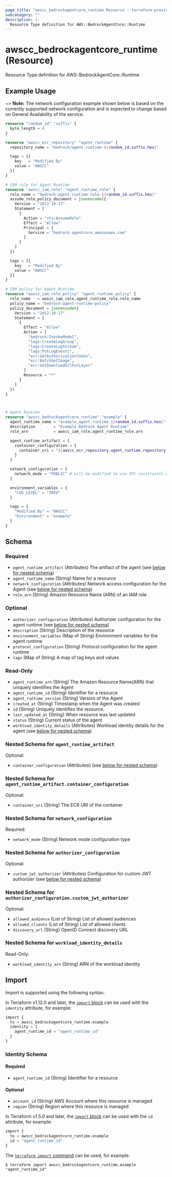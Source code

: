 ```yaml
---
page_title: "awscc_bedrockagentcore_runtime Resource - terraform-provider-awscc"
subcategory: ""
description: |-
  Resource Type definition for AWS::BedrockAgentCore::Runtime
---
```


# awscc_bedrockagentcore_runtime (Resource)

Resource Type definition for AWS::BedrockAgentCore::Runtime

## Example Usage

~> **Note:** The network configuration example shown below is based on the currently supported network configuration and is expected to change based on General Availability of the service.

```terraform
resource "random_id" "suffix" {
  byte_length = 4
}

resource "awscc_ecr_repository" "agent_runtime" {
  repository_name = "bedrock/agent-runtime-${random_id.suffix.hex}"

  tags = [{
    key   = "Modified By"
    value = "AWSCC"
  }]
}

# IAM role for Agent Runtime
resource "awscc_iam_role" "agent_runtime_role" {
  role_name = "bedrock-agent-runtime-role-${random_id.suffix.hex}"
  assume_role_policy_document = jsonencode({
    Version = "2012-10-17"
    Statement = [
      {
        Action = "sts:AssumeRole"
        Effect = "Allow"
        Principal = {
          Service = "bedrock-agentcore.amazonaws.com"
        }
      }
    ]
  })

  tags = [{
    key   = "Modified By"
    value = "AWSCC"
  }]
}

# IAM policy for Agent Runtime
resource "awscc_iam_role_policy" "agent_runtime_policy" {
  role_name   = awscc_iam_role.agent_runtime_role.role_name
  policy_name = "bedrock-agent-runtime-policy"
  policy_document = jsonencode({
    Version = "2012-10-17"
    Statement = [
      {
        Effect = "Allow"
        Action = [
          "bedrock:InvokeModel",
          "logs:CreateLogGroup",
          "logs:CreateLogStream",
          "logs:PutLogEvents",
          "ecr:GetAuthorizationToken",
          "ecr:BatchGetImage",
          "ecr:GetDownloadUrlForLayer"
        ]
        Resource = "*"
      }
    ]
  })
}



# Agent Runtime
resource "awscc_bedrockagentcore_runtime" "example" {
  agent_runtime_name = "example_agent_runtime_${random_id.suffix.hex}"
  description        = "Example Bedrock Agent Runtime"
  role_arn           = awscc_iam_role.agent_runtime_role.arn

  agent_runtime_artifact = {
    container_configuration = {
      container_uri = "${awscc_ecr_repository.agent_runtime.repository_uri}:latest"
    }
  }

  network_configuration = {
    network_mode = "PUBLIC" # will be modified to use VPC constraints once available
  }

  environment_variables = {
    "LOG_LEVEL" = "INFO"
  }

  tags = {
    "Modified By" = "AWSCC"
    "Environment" = "example"
  }
}
```

<!-- schema generated by tfplugindocs -->
## Schema

### Required

- `agent_runtime_artifact` (Attributes) The artifact of the agent (see [below for nested schema](#nestedatt--agent_runtime_artifact))
- `agent_runtime_name` (String) Name for a resource
- `network_configuration` (Attributes) Network access configuration for the Agent (see [below for nested schema](#nestedatt--network_configuration))
- `role_arn` (String) Amazon Resource Name (ARN) of an IAM role

### Optional

- `authorizer_configuration` (Attributes) Authorizer configuration for the agent runtime (see [below for nested schema](#nestedatt--authorizer_configuration))
- `description` (String) Description of the resource
- `environment_variables` (Map of String) Environment variables for the agent runtime
- `protocol_configuration` (String) Protocol configuration for the agent runtime
- `tags` (Map of String) A map of tag keys and values

### Read-Only

- `agent_runtime_arn` (String) The Amazon Resource Name(ARN) that uniquely identifies the Agent
- `agent_runtime_id` (String) Identifier for a resource
- `agent_runtime_version` (String) Version of the Agent
- `created_at` (String) Timestamp when the Agent was created
- `id` (String) Uniquely identifies the resource.
- `last_updated_at` (String) When resource was last updated
- `status` (String) Current status of the agent
- `workload_identity_details` (Attributes) Workload identity details for the agent (see [below for nested schema](#nestedatt--workload_identity_details))

<a id="nestedatt--agent_runtime_artifact"></a>
### Nested Schema for `agent_runtime_artifact`

Optional:

- `container_configuration` (Attributes) (see [below for nested schema](#nestedatt--agent_runtime_artifact--container_configuration))

<a id="nestedatt--agent_runtime_artifact--container_configuration"></a>
### Nested Schema for `agent_runtime_artifact.container_configuration`

Optional:

- `container_uri` (String) The ECR URI of the container



<a id="nestedatt--network_configuration"></a>
### Nested Schema for `network_configuration`

Required:

- `network_mode` (String) Network mode configuration type


<a id="nestedatt--authorizer_configuration"></a>
### Nested Schema for `authorizer_configuration`

Optional:

- `custom_jwt_authorizer` (Attributes) Configuration for custom JWT authorizer (see [below for nested schema](#nestedatt--authorizer_configuration--custom_jwt_authorizer))

<a id="nestedatt--authorizer_configuration--custom_jwt_authorizer"></a>
### Nested Schema for `authorizer_configuration.custom_jwt_authorizer`

Optional:

- `allowed_audience` (List of String) List of allowed audiences
- `allowed_clients` (List of String) List of allowed clients
- `discovery_url` (String) OpenID Connect discovery URL



<a id="nestedatt--workload_identity_details"></a>
### Nested Schema for `workload_identity_details`

Read-Only:

- `workload_identity_arn` (String) ARN of the workload identity

## Import

Import is supported using the following syntax:

In Terraform v1.12.0 and later, the [`import` block](https://developer.hashicorp.com/terraform/language/import) can be used with the `identity` attribute, for example:

```terraform
import {
  to = awscc_bedrockagentcore_runtime.example
  identity = {
    agent_runtime_id = "agent_runtime_id"
  }
}
```

<!-- schema generated by tfplugindocs -->
### Identity Schema

#### Required

- `agent_runtime_id` (String) Identifier for a resource

#### Optional

- `account_id` (String) AWS Account where this resource is managed
- `region` (String) Region where this resource is managed

In Terraform v1.5.0 and later, the [`import` block](https://developer.hashicorp.com/terraform/language/import) can be used with the `id` attribute, for example:

```terraform
import {
  to = awscc_bedrockagentcore_runtime.example
  id = "agent_runtime_id"
}
```

The [`terraform import` command](https://developer.hashicorp.com/terraform/cli/commands/import) can be used, for example:

```shell
$ terraform import awscc_bedrockagentcore_runtime.example "agent_runtime_id"
```